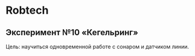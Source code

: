 # Robtech
## Эксперимент №10 «Кегельринг»

Цель: научиться одновременной работе с сонаром и датчиком линии.
